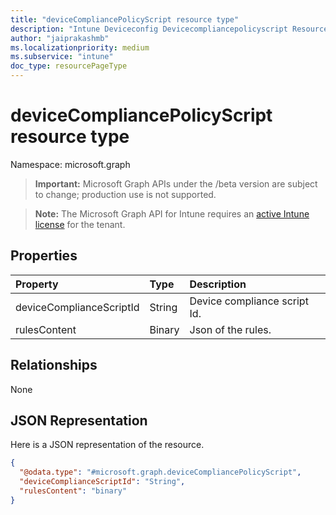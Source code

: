 ```yaml
---
title: "deviceCompliancePolicyScript resource type"
description: "Intune Deviceconfig Devicecompliancepolicyscript Resources ."
author: "jaiprakashmb"
ms.localizationpriority: medium
ms.subservice: "intune"
doc_type: resourcePageType
---
```


# deviceCompliancePolicyScript resource type

Namespace: microsoft.graph

> **Important:** Microsoft Graph APIs under the /beta version are subject to change; production use is not supported.

> **Note:** The Microsoft Graph API for Intune requires an [active Intune license](https://go.microsoft.com/fwlink/?linkid=839381) for the tenant.



## Properties
|Property|Type|Description|
|:---|:---|:---|
|deviceComplianceScriptId|String|Device compliance script Id.|
|rulesContent|Binary|Json of the rules.|

## Relationships
None

## JSON Representation
Here is a JSON representation of the resource.
<!-- {
  "blockType": "resource",
  "@odata.type": "microsoft.graph.deviceCompliancePolicyScript"
}
-->
``` json
{
  "@odata.type": "#microsoft.graph.deviceCompliancePolicyScript",
  "deviceComplianceScriptId": "String",
  "rulesContent": "binary"
}
```
